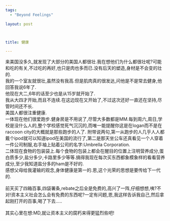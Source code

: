 ```yaml
--- 
tags: 
  - "Beyond Feelings"

layout: post



title: 健康

---
```

<div id="msgcns!5F971C000415D85F!238" class="bvMsg">
<div>来美国没多久,就发现了大部分的美国人都很壮.我在想他们为什么都很壮呢?可能和吃的有关,不过吃的再好,也只是肉也多而已.没有后天的塑造,身材是不会变的壮的.</div>
<div>我的一个室友就很壮,虽然没有我高.但是肌肉真的很发达,问他是不是常去健身,他回答我说6年了.</div>
<div>他现在大二,6年的话至少也是从15岁就开始了.</div>
<div>我从大四才开始,而且不连续.在这边现在又开始了,不过这次还好一直还在坚持,尽管时间还不长.</div>
<div>美国人都很注重健康.</div>
<div>一体现在他们很爱跑步.健身房是不用说了,尽管大多数都是MM.每到周六,周日,学校是没什么人的,整个学校感觉死气沉沉的,而唯一能提醒你这是在logan而不是在raccoon city的大概就是那些跑步的人了. 附带说两句,第一从跑步的人几乎人人都戴个ipod就可以知道ipod在美国的流行了,第二是那天坐公车还真看见一个人穿着一件公司制服,右手袖上贴着公司的名字:Umbrella Corporation.</div>
<div>二体现在食物的包装袋上.每个食物的包装上都会在醒目的位置上注明营养成分,蛋白质多少,盐分多少,卡路里多少等等.搞得我现在每次买东西都象模象样的看看营养成分,至少我知道盐分多的ham是不好的.</div>
<div>感想父母给我灌输的观念,身体健康是第一的.恩,这个光荣的思想是要传给下一代的.</div>
<div> </div>
<div>前天买了四箱百事,四袋署条,rebate之后全是免费的,高兴了一阵,仔细想想,咦?不对!资本主义社会怎么会有免费的东西呢?一定有问题,恩,我这样告诉我自己,然后拿起刚打开的百事,喝了下去.....</div>
<div> </div>
<div>其实心里在想:MD,就让资本主义的腐朽来得更猛烈些吧!</div>
</div>
